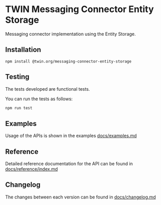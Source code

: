 # TWIN Messaging Connector Entity Storage

Messaging connector implementation using the Entity Storage.

## Installation

```shell
npm install @twin.org/messaging-connector-entity-storage
```

## Testing

The tests developed are functional tests.

You can run the tests as follows:

```sh
npm run test
```

## Examples

Usage of the APIs is shown in the examples [docs/examples.md](docs/examples.md)

## Reference

Detailed reference documentation for the API can be found in [docs/reference/index.md](docs/reference/index.md)

## Changelog

The changes between each version can be found in [docs/changelog.md](docs/changelog.md)
